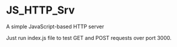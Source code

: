 # JS_HTTP_Srv
A simple JavaScript-based HTTP server

Just run index.js file to test GET and POST requests over port 3000.
